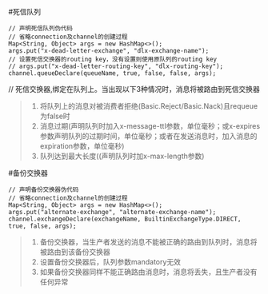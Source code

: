 ﻿#死信队列
```
// 声明死信队列伪代码
// 省略connection及channel的创建过程
Map<String, Object> args = new HashMap<>();
args.put("x-dead-letter-exchange", "dlx-exchange-name");
// 设置死信交换器的routing key，没有设置则使用原队列的routing key
// args.put("x-dead-letter-routing-key", "dlx-routing-key");
channel.queueDeclare(queueName, true, false, false, args);
```
// 死信交换器,绑定在队列上。当出现以下3种情况时，消息将被路由到死信交换器
>1. 将队列上的消息对被消费者拒绝(Basic.Reject/Basic.Nack)且requeue为false时
>2. 消息过期(声明队列时加入x-message-ttl参数，单位毫秒；或x-expires参数声明队列的过期时间，单位毫秒；或者在发送消息时，加入消息的expiration参数，单位毫秒)
>3. 队列达到最大长度((声明队列时加x-max-length参数)

#备份交换器
```
// 声明备份交换器伪代码
// 省略connection及channel的创建过程
Map<String, Object> args = new HashMap<>();
args.put("alternate-exchange", "alternate-exchange-name");
channel.exchangeDeclare(exchangeName, BuiltinExchangeType.DIRECT, true, false, args);
```
>1. 备份交换器，当生产者发送的消息不能被正确的路由到队列时，消息将被路由到该备份交换器
>2. 设置备份交换器后，队列参数mandatory无效
>3. 如果备份交换器同样不能正确路由消息时，消息将丢失，且生产者没有任何异常